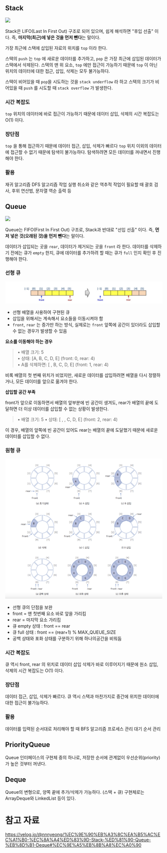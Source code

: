 ## Stack

![](https://velog.velcdn.com/images/ehs208/post/5d2559f1-8d89-442b-85ee-069330835d3c/image.png)

Stack은 LIFO(Last In First Out) 구조로 되어 있으며, 쉽게 해석하면 "후입 선출" 이다.
즉, **마지막(최근)에 넣은 것을 먼저 뺀다**는 말이다.

가장 최근에 스택에 삽입된 자료의 위치를 `top` 이라 한다.

스택의 `push` 는 `top` 에 새로운 데이터를 추가하고, `pop` 은 가장 최근에 삽입된 데이터가 스택에서 삭제된다.
스택의 맨 위 요소, `top` 에만 접근이 가능하기 때문에 `top` 이 아닌 위치의 데이터에 대한 접근, 삽입, 삭제는 모두 불가능하다.

스택이 비어있을 때 `pop`을 시도하는 것을 `stack underflow` 라 하고 스택의 크기가 비어있을 때 `push` 를 시도할 때 `stack overflow` 가 발생한다.

### 시간 복잡도

`top` 위치의 데이터에 바로 접근이 가능하기 때문에 데이터 삽입, 삭제의 시간 복잡도는 O(1) 이다.

### 장단점

`top` 을 통해 접근하기 때문에 데이터 접근, 삽입, 삭제가 빠르다
`top` 위치 이외의 데이터에 접근할 수 없기 때문에 탐색이 불가능하다. 탐색하려면 모든 데이터를 꺼내면서 진행해야 한다.

### 활용

재귀 알고리즘
DFS 알고리즘
작업 실행 취소와 같은 역추적 작업이 필요할 때
괄호 검사, 후위 연산법, 문자열 역순 출력 등

## Queue

![](https://velog.velcdn.com/images/ehs208/post/5d2559f1-8d89-442b-85ee-069330835d3c/image.png)

Queue는 FIFO(First In First Out) 구조로, Stack과 반대로 "선입 선출" 이다.
즉, **먼저 넣은 것(오래된 것)을 먼저 뺀다**는 말이다.

데이터가 삽입되는 곳을 `rear`, 데이터가 제거되는 곳을 `front` 라 한다.
데이터를 삭제하기 전에는 큐가 `empty` 한지, 큐에 데이터를 추가하려 할 때는 큐가 `full` 인지 확인 후 진행해야 한다.

### 선형 큐

![alt text](/자료구조/images/스택%20&%20큐/선형%20큐.png)

- 선형 배열을 사용하여 구현된 큐
- 삽입을 위해서는 계속해서 요소들을 이동시켜야 함
- `front`, `rear` 는 증가만 하는 방식, 실제로는 `front` 앞쪽에 공간이 있더라도 삽입할 수 없는 경우가 발생할 수 있음

**요소를 이동해야 하는 경우**

> • 배열 크기: 5  
> • 상태: [A, B, C, D, E] (front: 0, rear: 4)  
> • A를 삭제하면: [ , B, C, D, E] (front: 1, rear: 4)

비록 배열의 첫 번째 위치가 비었지만, 새로운 데이터를 삽입하려면 배열을 다시 정렬하거나, 모든 데이터를 앞으로 옮겨야 한다.

**삽입할 공간 부족**

front가 앞으로 이동하면서 배열의 앞부분에 빈 공간이 생겨도, rear가 배열의 끝에 도달하면 더 이상 데이터를 삽입할 수 없는 상황이 발생한다.

> • 배열 크기: 5
> • 상태: [ , , C, D, E] (front: 2, rear: 4)

이 경우, 배열의 앞쪽에 빈 공간이 있어도 rear는 배열의 끝에 도달했기 때문에 새로운 데이터를 삽입할 수 없다.

### 원형 큐

![alt text](/자료구조/images/스택%20&%20큐/원형%20큐.png)

- 선형 큐의 단점을 보완
- front = 맨 첫번째 요소 바로 앞을 가리킴
- rear = 마지막 요소 가리킴
- 큐 empty 상태 : front == rear
- 큐 full 상태 : front == (rear+1) % MAX_QUEUE_SIZE
- 공백 상태와 포화 상태를 구분하기 위해 하나의공간을 비워둠

### 시간 복잡도

큐 역시 front, rear 의 위치로 데이터 삽입 삭제가 바로 이루어지기 때문에 원소 삽입, 삭제의 시간 복잡도는 O(1) 이다.

### 장단점

데이터 접근, 삽입, 삭제가 빠르다.
큐 역시 스택과 마찬가지로 중간에 위치한 데이터에 대한 접근이 불가능하다.

### 활용

데이터를 입력된 순서대로 처리해야 할 때
BFS 알고리즘
프로세스 관리
대기 순서 관리

## PriorityQueue

Queue 인터페이스의 구현체 중의 하나로, 저장한 순서에 관계없이 우선순위(priority)가 높은 것부터 꺼낸다.

## Deque

Queue의 변형으로, 양쪽 끝에 추가/삭제가 가능하다. (스택 + 큐)
구현체로는 ArrayDeque와 LinkedList 등이 있다.

# 참고 자료

https://velog.io/@nnnyeong/%EC%9E%90%EB%A3%8C%EA%B5%AC%EC%A1%B0-%EC%8A%A4%ED%83%9D-Stack-%ED%81%90-Queue-%EB%8D%B1-Deque#%EC%9E%A5%EB%8B%A8%EC%A0%90

